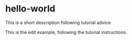 # hello-world
This is a short description following tutorial advice

This is the edit example, following the tutorial instructions.
